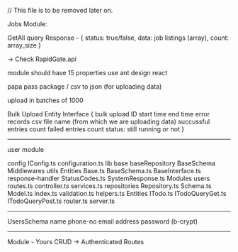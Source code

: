 // This file is to be removed later on.

Jobs Module:

GetAll query Response -
{
    status: true/false,
    data: job listings (array),
    count: array_size
}

-> Check RapidGate.api

module should have 15 properties
use ant design react

papa pass package / csv to json (for uploading data)

upload in batches of 1000


Bulk Upload Entity Interface {
bulk upload ID
start time
end time
error records
csv file name (from which we are uploading data)
succussful entries count
failed entries count
status: still running or not
}

-------------------------------------------------------------------------------------

user module

config
	IConfig.ts
	configuration.ts
lib
	base
		baseRepository
		BaseSchema
	Middlewares
	utils
	Entities
		Base.ts
		BaseSchema.ts
		BaseInterface.ts
	response-handler
		StatusCodes.ts
		SystemResponse.ts
Modules
	users
		routes.ts
		controller.ts
		services.ts
		repositories
			Repository.ts
			Schema.ts
			Model.ts
		index.ts
		validation.ts
		helpers.ts
	Entities
		ITodo.ts
		ITodoQueryGet.ts
		ITodoQueryPost.ts
router.ts
server.ts


--------------------------------------------------------------------


UsersSchema
	name
	phone-no
	email
	address
	password (b-crypt)

--------------------------------------------------------------------

Module - Yours
	CRUD -> Authenticated Routes

	
